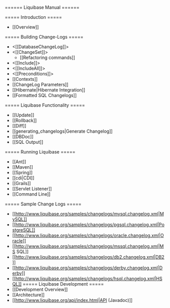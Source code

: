 ====== Liquibase Manual ======



===== Introduction =====
  * [[Overview]]


===== Building Change-Logs =====
  * <[[DatabaseChangeLog]]>
  * <[[ChangeSet]]>
    * [[Refactoring commands]]
  * <[[Include]]>
  * <[[IncludeAll]]>
  * <[[Preconditions]]>
  * [[Contexts]]
  * [[ChangeLog Parameters]]
  * [[Hibernate|Hibernate Integration]]
  * [[Formatted SQL Changelogs]]

===== Liquibase Functionality =====
  * [[Update]]
  * [[Rollback]]
  * [[Diff]]
  * [[generating_changelogs|Generate Changelog]]
  * [[DBDoc]]
  * [[SQL Output]]

===== Running Liquibase =====
  * [[Ant]]
  * [[Maven]]
  * [[Spring]]
  * [[cdi|CDI]]  
  * [[Grails]]
  * [[Servlet Listener]]
  * [[Command Line]]

===== Sample Change Logs =====
  * [[http://www.liquibase.org/samples/changelogs/mysql.changelog.xml|MySQL]]
  * [[http://www.liquibase.org/samples/changelogs/pgsql.changelog.xml|PostgreSQL]]
  * [[http://www.liquibase.org/samples/changelogs/oracle.changelog.xml|Oracle]]
  * [[http://www.liquibase.org/samples/changelogs/mssql.changelog.xml|MS SQL]]
  * [[http://www.liquibase.org/samples/changelogs/db2.changelog.xml|DB2]]
  * [[http://www.liquibase.org/samples/changelogs/derby.changelog.xml|Derby]]
  * [[http://www.liquibase.org/samples/changelogs/hsql.changelog.xml|HSQL]]
===== Liquibase Development =====
  * [[Development Overview]]
  * [[Architecture]]
  * [[http://www.liquibase.org/api/index.html|API (Javadoc)]]

